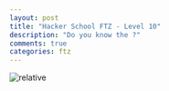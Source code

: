 ```yaml
---
layout: post
title: "Hacker School FTZ - Level 10"
description: "Do you know the ?"
comments: true
categories: ftz
---
```


<img data-action="zoom" src='{{ "assets/ftz/level10/1.jpg" | relative_url }}' alt='relative'>  
<!--
## 1) level10/interesting to hack! 입력해 로그인  

<img data-action="zoom" src='{{ "assets/ftz/level10/2.png" | relative_url }}' alt='relative'>  

-->